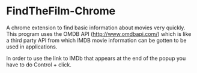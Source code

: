 FindTheFilm-Chrome
==================

A chrome extension to find basic information about movies very quickly.
This program uses the OMDB API (http://www.omdbapi.com/) which is like a third party API from which IMDB movie information can be gotten to be used in applications.

In order to use the link to IMDb that appears at the end of the popup you have to do Control + click.
